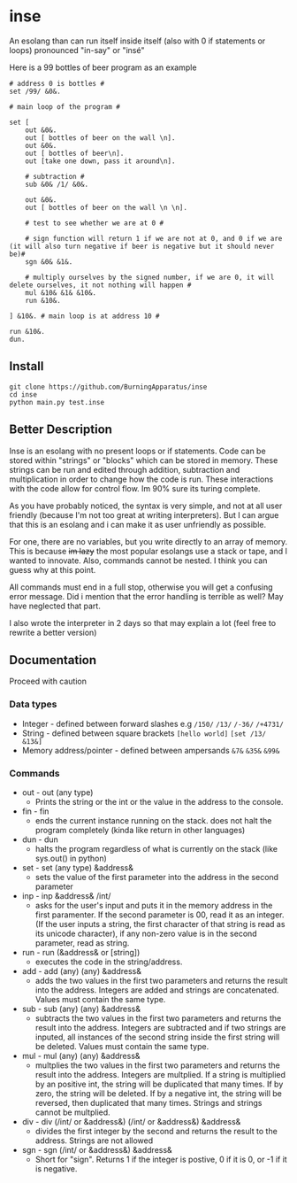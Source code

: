 # inse
An esolang than can run itself inside itself (also with 0 if statements or loops) pronounced "in-say" or "insé"

Here is a 99 bottles of beer program as an example
```
# address 0 is bottles #
set /99/ &0&.

# main loop of the program #

set [
	out &0&.
	out [ bottles of beer on the wall \n].
	out &0&.
	out [ bottles of beer\n].
	out [take one down, pass it around\n].
	
	# subtraction #
	sub &0& /1/ &0&.
	
	out &0&.
	out [ bottles of beer on the wall \n \n].

	# test to see whether we are at 0 #

	# sign function will return 1 if we are not at 0, and 0 if we are (it will also turn negative if beer is negative but it should never be)#
	sgn &0& &1&.

	# multiply ourselves by the signed number, if we are 0, it will delete ourselves, it not nothing will happen #
	mul &10& &1& &10&.
	run &10&.

] &10&. # main loop is at address 10 #

run &10&.
dun.
```

## Install
```
git clone https://github.com/BurningApparatus/inse
cd inse
python main.py test.inse
```

## Better Description
Inse is an esolang with no present loops or if statements. Code can be stored within "strings" or "blocks" which can be stored in memory. These strings can be run and edited through addition, subtraction and multiplication in order to change how the code is run. These interactions with the code allow for control flow. Im 90% sure its turing complete.

As you have probably noticed, the syntax is very simple, and not at all user friendly (because I'm not too great at writing interpreters). But I can argue that this is an esolang and i can make it as user unfriendly as possible.

For one, there are no variables, but you write directly to an array of memory. This is because ~~im lazy~~ the most popular esolangs use a stack or tape, and I wanted to innovate.
Also, commands cannot be nested. I think you can guess why at this point.

All commands must end in a full stop, otherwise you will get a confusing error message.
Did i mention that the error handling is terrible as well? May have neglected that part.

I also wrote the interpreter in 2 days so that may explain a lot (feel free to rewrite a better version)

## Documentation
Proceed with caution
### Data types
* Integer - defined between forward slashes e.g `/150/` `/13/` `/-36/` `/+4731/`
* String - defined between square brackets `[hello world]` `[set /13/ &13&]`
* Memory address/pointer - defined between ampersands `&7&` `&35&` `&99&`

### Commands
* out - out (any type)
  * Prints the string or the int or the value in the address to the console.
* fin - fin
  * ends the current instance running on the stack. does not halt the program completely (kinda like return in other languages)
* dun - dun
  * halts the program regardless of what is currently on the stack (like sys.out() in python)
* set - set (any type) &address&
  * sets the value of the first parameter into the address in the second parameter
* inp - inp &address& /int/
  * asks for the user's input and puts it in the memory address in the first paramenter. If the second parameter is 00, read it as an integer. (If the user inputs a string, the first character of that string is read as its unicode character), if any non-zero value is in the second parameter, read as string.
* run - run (&address& or [string])
  * executes the code in the string/address.
* add - add (any) (any) &address&
  * adds the two values in the first two parameters and returns the result into the address. Integers are added and strings are concatenated. Values must contain the same type.
* sub - sub (any) (any) &address&
  * subtracts the two values in the first two parameters and returns the result into the address. Integers are subtracted and if two strings are inputed, all instances of the second string inside the first string will be deleted. Values must contain the same type.
* mul - mul (any) (any) &address&
  * multplies the two values in the first two parameters and returns the result into the address. Integers are multplied. If a string is multiplied by an positive int, the string will be duplicated that many times. If by zero, the string will be deleted. If by a negative int, the string will be reversed, then duplicated that many times. Strings and strings cannot be multplied.
* div - div (/int/ or &address&) (/int/ or &address&) &address&
  * divides the first integer by the second and returns the result to the address. Strings are not allowed
* sgn - sgn (/int/ or &address&) &address&
  * Short for "sign". Returns 1 if the integer is postive, 0 if it is 0, or -1 if it is negative. 


  




